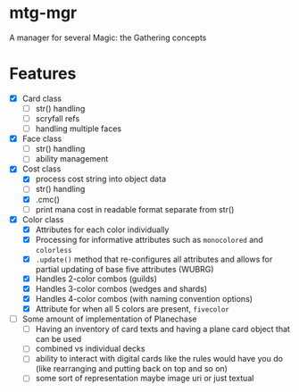 # mtg-mgr
A manager for several Magic: the Gathering concepts

# Features
- [x] Card class
  - [ ] str() handling
  - [ ] scryfall refs
  - [ ] handling multiple faces
- [x] Face class
  - [ ] str() handling
  - [ ] ability management
- [x] Cost class
  - [x] process cost string into object data
  - [ ] str() handling
  - [x] .cmc()
  - [ ] print mana cost in readable format separate from str()
- [x] Color class
  - [x] Attributes for each color individually
  - [x] Processing for informative attributes such as `monocolored` and `colorless`
  - [x] `.update()` method that re-configures all attributes and allows for partial updating of base five attributes (WUBRG)
  - [x] Handles 2-color combos (guilds)
  - [x] Handles 3-color combos (wedges and shards)
  - [x] Handles 4-color combos (with naming convention options)
  - [x] Attribute for when all 5 colors are present, `fivecolor`
- [ ] Some amount of implementation of Planechase
  - [ ] Having an inventory of card texts and having a plane card object that can be used
  - [ ] combined vs individual decks
  - [ ] ability to interact with digital cards like the rules would have you do (like rearranging and putting back on top and so on)
  - [ ] some sort of representation maybe image uri or just textual
